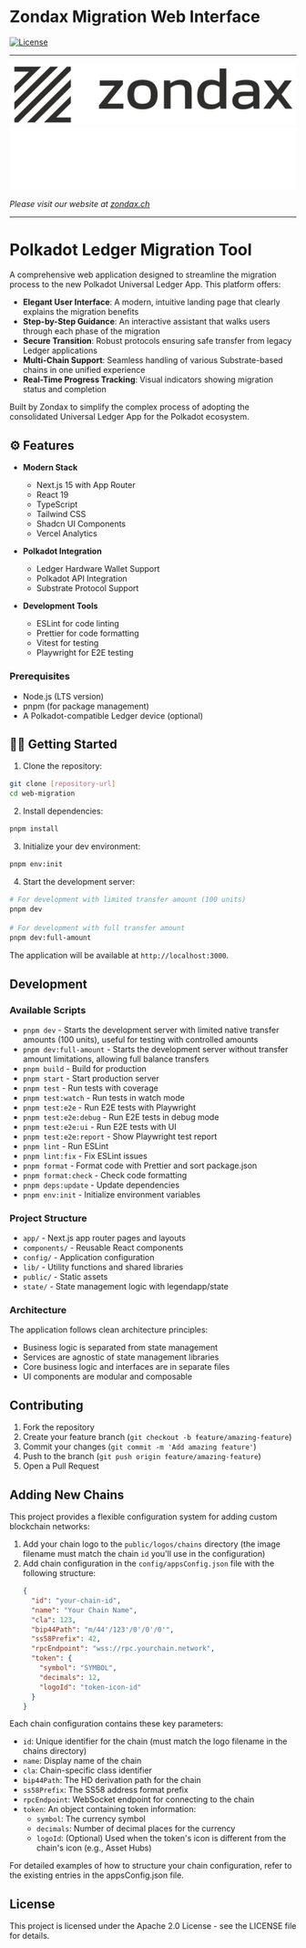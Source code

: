 # Zondax Migration Web Interface

[![License](https://img.shields.io/badge/License-Apache%202.0-blue.svg)](https://opensource.org/licenses/Apache-2.0)

---

![zondax_light](public/assets/zondax_light.png#gh-light-mode-only)
![zondax_dark](public/assets/zondax_dark.png#gh-dark-mode-only)

_Please visit our website at [zondax.ch](https://zondax.ch)_

---

# Polkadot Ledger Migration Tool

A comprehensive web application designed to streamline the migration process to the new Polkadot Universal Ledger App. This platform offers:

- **Elegant User Interface**: A modern, intuitive landing page that clearly explains the migration benefits
- **Step-by-Step Guidance**: An interactive assistant that walks users through each phase of the migration
- **Secure Transition**: Robust protocols ensuring safe transfer from legacy Ledger applications
- **Multi-Chain Support**: Seamless handling of various Substrate-based chains in one unified experience
- **Real-Time Progress Tracking**: Visual indicators showing migration status and completion

Built by Zondax to simplify the complex process of adopting the consolidated Universal Ledger App for the Polkadot ecosystem.

## :gear: Features

- **Modern Stack**

  - Next.js 15 with App Router
  - React 19
  - TypeScript
  - Tailwind CSS
  - Shadcn UI Components
  - Vercel Analytics

- **Polkadot Integration**

  - Ledger Hardware Wallet Support
  - Polkadot API Integration
  - Substrate Protocol Support

- **Development Tools**
  - ESLint for code linting
  - Prettier for code formatting
  - Vitest for testing
  - Playwright for E2E testing

### Prerequisites

- Node.js (LTS version)
- pnpm (for package management)
- A Polkadot-compatible Ledger device (optional)

## 🧑‍💻 Getting Started

1. Clone the repository:

```bash
git clone [repository-url]
cd web-migration
```

2. Install dependencies:

```bash
pnpm install
```

3. Initialize your dev environment:

```bash
pnpm env:init
```

4. Start the development server:

```bash
# For development with limited transfer amount (100 units)
pnpm dev

# For development with full transfer amount
pnpm dev:full-amount
```

The application will be available at `http://localhost:3000`.

## Development

### Available Scripts

- `pnpm dev` - Starts the development server with limited native transfer amounts (100 units), useful for testing with controlled amounts
- `pnpm dev:full-amount` - Starts the development server without transfer amount limitations, allowing full balance transfers
- `pnpm build` - Build for production
- `pnpm start` - Start production server
- `pnpm test` - Run tests with coverage
- `pnpm test:watch` - Run tests in watch mode
- `pnpm test:e2e` - Run E2E tests with Playwright
- `pnpm test:e2e:debug` - Run E2E tests in debug mode
- `pnpm test:e2e:ui` - Run E2E tests with UI
- `pnpm test:e2e:report` - Show Playwright test report
- `pnpm lint` - Run ESLint
- `pnpm lint:fix` - Fix ESLint issues
- `pnpm format` - Format code with Prettier and sort package.json
- `pnpm format:check` - Check code formatting
- `pnpm deps:update` - Update dependencies
- `pnpm env:init` - Initialize environment variables

### Project Structure

- `app/` - Next.js app router pages and layouts
- `components/` - Reusable React components
- `config/` - Application configuration
- `lib/` - Utility functions and shared libraries
- `public/` - Static assets
- `state/` - State management logic with legendapp/state

### Architecture

The application follows clean architecture principles:

- Business logic is separated from state management
- Services are agnostic of state management libraries
- Core business logic and interfaces are in separate files
- UI components are modular and composable

## Contributing

1. Fork the repository
2. Create your feature branch (`git checkout -b feature/amazing-feature`)
3. Commit your changes (`git commit -m 'Add amazing feature'`)
4. Push to the branch (`git push origin feature/amazing-feature`)
5. Open a Pull Request

## Adding New Chains

This project provides a flexible configuration system for adding custom blockchain networks:

1. Add your chain logo to the `public/logos/chains` directory (the image filename must match the chain `id` you'll use in the configuration)
2. Add chain configuration in the `config/appsConfig.json` file with the following structure:
   ```json
   {
     "id": "your-chain-id",
     "name": "Your Chain Name",
     "cla": 123,
     "bip44Path": "m/44'/123'/0'/0'/0'",
     "ss58Prefix": 42,
     "rpcEndpoint": "wss://rpc.yourchain.network",
     "token": {
       "symbol": "SYMBOL",
       "decimals": 12,
       "logoId": "token-icon-id"
     }
   }
   ```

Each chain configuration contains these key parameters:

- `id`: Unique identifier for the chain (must match the logo filename in the chains directory)
- `name`: Display name of the chain
- `cla`: Chain-specific class identifier
- `bip44Path`: The HD derivation path for the chain
- `ss58Prefix`: The SS58 address format prefix
- `rpcEndpoint`: WebSocket endpoint for connecting to the chain
- `token`: An object containing token information:
  - `symbol`: The currency symbol
  - `decimals`: Number of decimal places for the currency
  - `logoId`: (Optional) Used when the token's icon is different from the chain's icon (e.g., Asset Hubs)

For detailed examples of how to structure your chain configuration, refer to the existing entries in the appsConfig.json file.

## License

This project is licensed under the Apache 2.0 License - see the LICENSE file for details.

